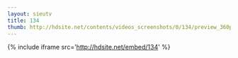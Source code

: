 ```yaml
---
layout: sieutv
title: 134
thumb: http://hdsite.net/contents/videos_screenshots/0/134/preview_360p.mp4.jpg
---
```

{% include iframe src='http://hdsite.net/embed/134' %}
 
